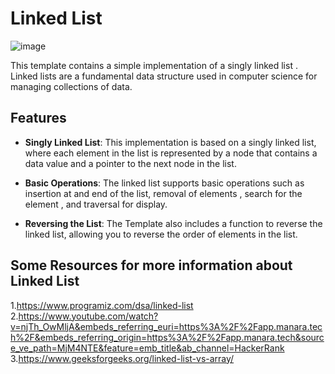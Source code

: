# Linked List 

![image](https://github.com/AmrAbdElHamed26/movie_app/assets/86882938/3979d6bd-2ba5-4a7c-8a97-a030bcb5c50d)


This template contains a simple implementation of a singly linked list . Linked lists are a fundamental data structure used in computer science for managing collections of data.



## Features

- **Singly Linked List**: This implementation is based on a singly linked list, where each element in the list is represented by a node that contains a data value and a pointer to the next node in the list.

- **Basic Operations**: The linked list supports basic operations such as insertion at and end of the list, removal of elements , search for the element , and traversal for display.

- **Reversing the List**: The Template  also includes a function to reverse the linked list, allowing you to reverse the order of elements in the list.

## Some Resources for more information about Linked List 

1.https://www.programiz.com/dsa/linked-list
2.https://www.youtube.com/watch?v=njTh_OwMljA&embeds_referring_euri=https%3A%2F%2Fapp.manara.tech%2F&embeds_referring_origin=https%3A%2F%2Fapp.manara.tech&source_ve_path=MjM4NTE&feature=emb_title&ab_channel=HackerRank
3.https://www.geeksforgeeks.org/linked-list-vs-array/


